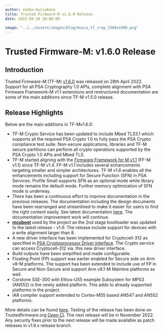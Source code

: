 ```yaml
---
author: shebu-kuriakose
title: Trusted Firmware-M v1.6.0 Release
date: 2022-04-28 10:00:00

image: "../../assets/images/blog/musca_tf_crop_1500x1500.png"
---
```


# **Trusted Firmware-M: v1.6.0 Release**

## Introduction

Trusted Firmware-M (TF-M) [v1.6.0](https://git.trustedfirmware.org/TF-M/trusted-firmware-m.git/tag/?h=TF-Mv1.6.0) was released on 28th April 2022. Support for all PSA Cryptography 1.0 APIs, complete alignment with PSA Firmware Framework-M v1.1 extensions and restructured documentation are some of the main additions since TF-M v1.5.0 release.

## Release Highlights

Below are the main additions in TF-Mv1.6.0:

- TF-M Crypto Service has been updated to include Mbed TLS3.1 which supports all the required PSA Crypto 1.0 to fully pass the PSA Crypto compliance test suite. Non-secure applications, libraries and TF-M secure partitions can perform all crypto operations supported by the PSA Crypto 1.0 APIs and Mbed TLS.
- TF-M started aligning with the [Firmware Framework for M v1.1](https://developer.arm.com/documentation/aes0039/latest) (FF-M v1.1) since TF-M v1.4. FF-M v1.1 includes several enhancements targeting smaller and simpler architectures. TF-M v1.6 enables all the enhancements including support for Secure Function (SFN) in PSA Services. Profile Small supports SFN as an optional mode while library mode remains the default mode. Further memory optimization of SFN mode is underway.
- There has been a continuous effort to improve documentation in the previous releases. The documentation including the design documents have been rearranged and streamlined to make it easier for users to find the right content easily. See latest documentation [here](https://tf-m-user-guide.trustedfirmware.org/). The documentation improvement work will continue.
- **[mcuboot](https://www.mcuboot.com/)** used by the project as the 2nd stage bootloader was updated to the latest release - v1.9. The release include support for devices with a write alignment larger than 8.
- A new driver interface has been implemented for Cryptocell-312 as specified in [PSA Cryptoprocessor Driver interface](https://github.com/Mbed-TLS/mbedtls/blob/development/docs/proposed/psa-driver-interface.md). The Crypto service can access Cryptocell-312 via. this new driver interface.
- Build outputs have been simplified and made configurable.
- Floating Point (FP) support was earlier enabled for Secure side on Arm v8-M platforms. The support has been extended to include use of FP in Secure and Non-Secure and support Arm v8.1-M Mainline platforms as well.
- Corstone SSE-300 with Ethos-U55 example Subsystem for MPS3 (AN552) is the newly added platform. This adds to already supported platforms in the project.
- IAR compiler support extended to Cortex-M55 based AN547 and AN552 platforms.

More details can be found [here](https://git.trustedfirmware.org/TF-M/trusted-firmware-m.git/tree/docs/releases/1.6.0.rst). Testing of the release has been done on Trustedfirmware.org [Open CI](https://ci.trustedfirmware.org/). The next release will be in November 2022. Any security fixes prior to the next release will be made available as patch releases in v1.6.x release branch.
